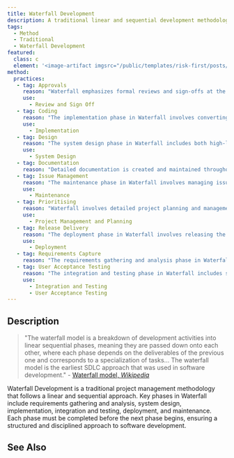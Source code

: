 ```yaml
---
title: Waterfall Development
description: A traditional linear and sequential development methodology where each phase must be completed before moving on to the next.
tags: 
  - Method
  - Traditional
  - Waterfall Development
featured: 
  class: c
  element: '<image-artifact imgsrc="/public/templates/risk-first/posts/waterfall.svg">Waterfall Development</image-artifact>'
method:
  practices:
   - tag: Approvals
     reason: "Waterfall emphasizes formal reviews and sign-offs at the end of each phase to ensure that all stakeholders agree on the work completed and the plans for the next phase."
     use:
       - Review and Sign Off
   - tag: Coding
     reason: "The implementation phase in Waterfall involves converting design documents into functional software through coding."
     use:
       - Implementation
   - tag: Design
     reason: "The system design phase in Waterfall includes both high-level and low-level design to create a blueprint for the implementation phase."
     use:
       - System Design
   - tag: Documentation
     reason: "Detailed documentation is created and maintained throughout each phase in Waterfall to ensure clarity and traceability."
   - tag: Issue Management
     reason: "The maintenance phase in Waterfall involves managing issues and bugs that arise post-deployment and making necessary updates and improvements."
     use:
       - Maintenance
   - tag: Prioritising
     reason: "Waterfall involves detailed project planning and management, which includes prioritizing tasks to ensure the project progresses according to schedule and within budget."
     use:
       - Project Management and Planning
   - tag: Release Delivery
     reason: "The deployment phase in Waterfall involves releasing the completed software product to the production environment for end-users."
     use:
       - Deployment
   - tag: Requirements Capture
     reason: "The requirements gathering and analysis phase in Waterfall involves collecting and documenting all possible requirements of the system to be developed."
   - tag: User Acceptance Testing
     reason: "The integration and testing phase in Waterfall includes system and acceptance testing to ensure the product meets the specified requirements and the needs of the users."
     use:
       - Integration and Testing
       - User Acceptance Testing
---
```


<MethodIntro details={frontMatter} /> 

## Description

> "The waterfall model is a breakdown of development activities into linear sequential phases, meaning they are passed down onto each other, where each phase depends on the deliverables of the previous one and corresponds to a specialization of tasks... The waterfall model is the earliest SDLC approach that was used in software development." - [Waterfall model, _Wikipedia_](https://en.wikipedia.org/wiki/Waterfall_model)

Waterfall Development is a traditional project management methodology that follows a linear and sequential approach. Key phases in Waterfall include requirements gathering and analysis, system design, implementation, integration and testing, deployment, and maintenance. Each phase must be completed before the next phase begins, ensuring a structured and disciplined approach to software development.

## See Also

<TagList tag="Waterfall" />
